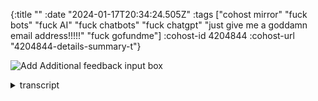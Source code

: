 {:title ""
 :date "2024-01-17T20:34:24.505Z"
 :tags ["cohost mirror" "fuck bots" "fuck AI" "fuck chatbots" "fuck chatgpt" "just give me a goddamn email address!!!!!" "fuck gofundme"]
 :cohost-id 4204844
 :cohost-url "4204844-details-summary-t"}

![Add Additional feedback input box](/img/cohost-mirror/4204844-details-summary-t/image.png)

<details>
<summary>transcript</summary>
bots suck. they're entirely useless, a less helpful FAQ that doesn't understand anything. I wanted to email y'all and had to spend 5 minutes going through the bot until it had me fill out a "contact us" form in the most annoying way possible. please just give me an email address, i'm begging you, please aaaaaaaaaaaaaaa
</details>